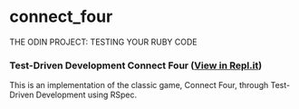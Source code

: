 # connect_four
THE ODIN PROJECT: TESTING YOUR RUBY CODE

### Test-Driven Development Connect Four ([View in Repl.it](https://repl.it/@chrisortegax/connectfour#lib/connect_four.rb))

This is an implementation of the classic game, Connect Four, through Test-Driven Development using RSpec.